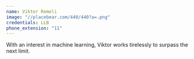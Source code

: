 ```yaml
---
name: Viktor Remeli
image: "//placebear.com/440/440?a=.png"
credentials: LLB
phone_extension: "11"
---
```


With an interest in machine learning, Viktor works tirelessly to surpass the next limit.